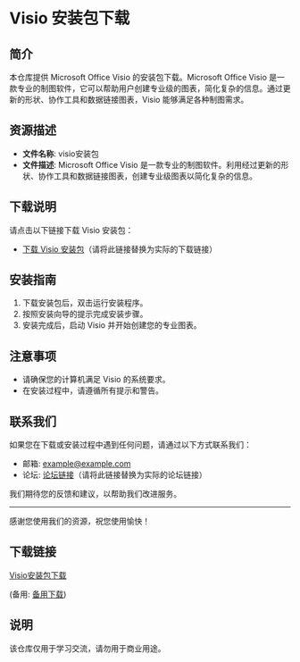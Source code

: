 # Visio 安装包下载

## 简介
本仓库提供 Microsoft Office Visio 的安装包下载。Microsoft Office Visio 是一款专业的制图软件，它可以帮助用户创建专业级的图表，简化复杂的信息。通过更新的形状、协作工具和数据链接图表，Visio 能够满足各种制图需求。

## 资源描述
- **文件名称**: visio安装包
- **文件描述**: Microsoft Office Visio 是一款专业的制图软件。利用经过更新的形状、协作工具和数据链接图表，创建专业级图表以简化复杂的信息。

## 下载说明
请点击以下链接下载 Visio 安装包：
- [下载 Visio 安装包](#)（请将此链接替换为实际的下载链接）

## 安装指南
1. 下载安装包后，双击运行安装程序。
2. 按照安装向导的提示完成安装步骤。
3. 安装完成后，启动 Visio 并开始创建您的专业图表。

## 注意事项
- 请确保您的计算机满足 Visio 的系统要求。
- 在安装过程中，请遵循所有提示和警告。

## 联系我们
如果您在下载或安装过程中遇到任何问题，请通过以下方式联系我们：
- 邮箱: [example@example.com](mailto:example@example.com)
- 论坛: [论坛链接](#)（请将此链接替换为实际的论坛链接）

我们期待您的反馈和建议，以帮助我们改进服务。

---
感谢您使用我们的资源，祝您使用愉快！

## 下载链接
[Visio安装包下载](https://pan.quark.cn/s/b59e17238a84) 

(备用: [备用下载](https://pan.baidu.com/s/10Aqq60tlI-451udFF8DP-Q?pwd=1234))

## 说明

该仓库仅用于学习交流，请勿用于商业用途。
